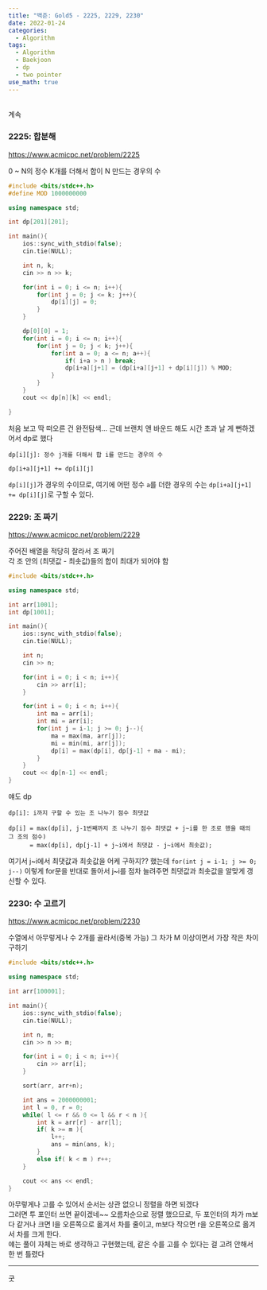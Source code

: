 ```yaml
---
title: "백준: Gold5 - 2225, 2229, 2230"
date: 2022-01-24
categories:
  - Algorithm
tags:
  - Algorithm
  - Baekjoon
  - dp
  - two pointer
use_math: true
---
```


<br>
계속
<br>

### 2225: 합분해
https://www.acmicpc.net/problem/2225

0 ~ N의 정수 K개를 더해서 합이 N 만드는 경우의 수
```cpp
#include <bits/stdc++.h>
#define MOD 1000000000

using namespace std;

int dp[201][201];

int main(){
    ios::sync_with_stdio(false);
    cin.tie(NULL);

    int n, k;
    cin >> n >> k;

    for(int i = 0; i <= n; i++){
        for(int j = 0; j <= k; j++){
            dp[i][j] = 0;
        }
    }

    dp[0][0] = 1;
    for(int i = 0; i <= n; i++){
        for(int j = 0; j < k; j++){
            for(int a = 0; a <= n; a++){
                if( i+a > n ) break;
                dp[i+a][j+1] = (dp[i+a][j+1] + dp[i][j]) % MOD;
            }
        }
    }
    cout << dp[n][k] << endl;

}
```
처음 보고 딱 떠오른 건 완전탐색... 근데 브랜치 앤 바운드 해도 시간 초과 날 게 뻔하겠어서 dp로 했다  
```
dp[i][j]: 정수 j개를 더해서 합 i를 만드는 경우의 수

dp[i+a][j+1] += dp[i][j]
```
`dp[i][j]`가 경우의 수이므로, 여기에 어떤 정수 `a`를 더한 경우의 수는 `dp[i+a][j+1] += dp[i][j]`로 구할 수 있다.
<br>

### 2229: 조 짜기
https://www.acmicpc.net/problem/2229

주어진 배열을 적당히 잘라서 조 짜기  
각 조 안의 (최댓값 - 최솟값)들의 합이 최대가 되어야 함
```cpp
#include <bits/stdc++.h>

using namespace std;

int arr[1001];
int dp[1001];

int main(){
    ios::sync_with_stdio(false);
    cin.tie(NULL);

    int n;
    cin >> n;

    for(int i = 0; i < n; i++){
        cin >> arr[i];
    }

    for(int i = 0; i < n; i++){
        int ma = arr[i];
        int mi = arr[i];
        for(int j = i-1; j >= 0; j--){
            ma = max(ma, arr[j]);
            mi = min(mi, arr[j]);
            dp[i] = max(dp[i], dp[j-1] + ma - mi);
        }
    }
    cout << dp[n-1] << endl;
}
```
얘도 dp  
```
dp[i]: i까지 구할 수 있는 조 나누기 점수 최댓값

dp[i] = max(dp[i], j-1번째까지 조 나누기 점수 최댓값 + j~i를 한 조로 했을 때의 그 조의 점수)
      = max(dp[i], dp[j-1] + j~i에서 최댓값 - j~i에서 최솟값);
```
여기서 j~i에서 최댓값과 최솟값을 어케 구하지?? 했는데 `for(int j = i-1; j >= 0; j--)` 이렇게 for문을 반대로 돌아서 j~i를 점차 늘려주면 최댓값과 최솟값을 알맞게 갱신할 수 있다.
<br>

### 2230: 수 고르기
https://www.acmicpc.net/problem/2230

수열에서 아무렇게나 수 2개를 골라서(중복 가능) 그 차가 M 이상이면서 가장 작은 차이 구하기

```cpp
#include <bits/stdc++.h>

using namespace std;

int arr[100001];

int main(){
    ios::sync_with_stdio(false);
    cin.tie(NULL);

    int n, m;
    cin >> n >> m;

    for(int i = 0; i < n; i++){
        cin >> arr[i];
    }

    sort(arr, arr+n);

    int ans = 2000000001;
    int l = 0, r = 0;
    while( l <= r && 0 <= l && r < n ){
        int k = arr[r] - arr[l];
        if( k >= m ){
            l++;
            ans = min(ans, k);
        }
        else if( k < m ) r++;
    }

    cout << ans << endl;
}
```
아무렇게나 고를 수 있어서 순서는 상관 없으니 정렬을 하면 되겠다  
그러면 투 포인터 쓰면 끝이겠네~~ 오름차순으로 정렬 했으므로, 두 포인터의 차가 m보다 같거나 크면 l을 오른쪽으로 옮겨서 차를 줄이고, m보다 작으면 r을 오른쪽으로 옮겨서 차를 크게 한다.  
얘는 풀이 자체는 바로 생각하고 구현했는데, 같은 수를 고를 수 있다는 걸 고려 안해서 한 번 틀렸다
<br>

---
굿
<br>
